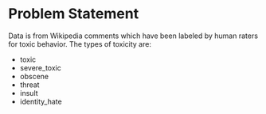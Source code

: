 
<h1> Problem Statement </h1>
<body> Data is from  Wikipedia comments which have been labeled by human raters for toxic behavior. The types of toxicity are: </body>
<ul>
  <li> toxic</li>
   <li> severe_toxic </li>
   <li> obscene </li>
   <li> threat </li>
   <li> insult </li>
   <li>identity_hate </li>
  </ol>
